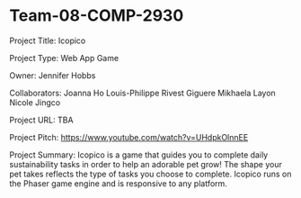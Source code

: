 # Team-08-COMP-2930

Project Title: 
Icopico

Project Type: 
Web App
Game

Owner: 
Jennifer Hobbs

Collaborators: 
Joanna Ho
Louis-Philippe Rivest Giguere
Mikhaela Layon
Nicole Jingco

Project URL:
TBA

Project Pitch:
https://www.youtube.com/watch?v=UHdpkOlnnEE

Project Summary:
Icopico is a game that guides you to complete daily sustainability tasks in order to help an adorable pet grow!
The shape your pet takes reflects the type of tasks you choose to complete. 
Icopico runs on the Phaser game engine and is responsive to any platform. 
